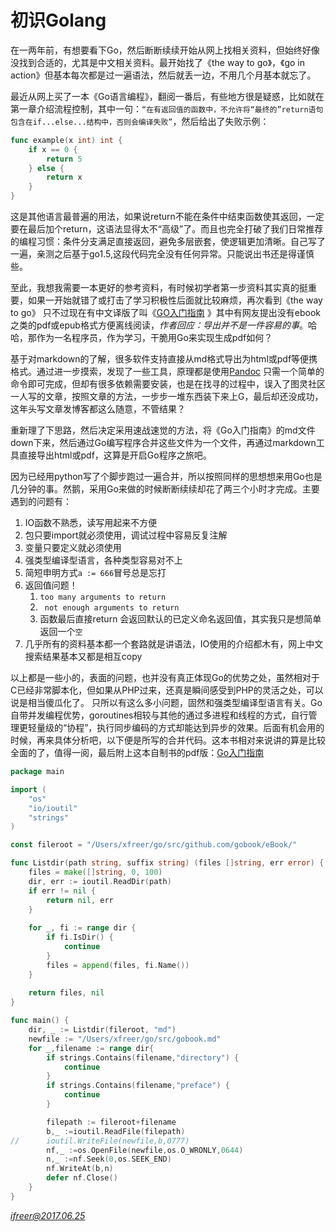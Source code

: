 # 初识Golang

在一两年前，有想要看下Go，然后断断续续开始从网上找相关资料，但始终好像没找到合适的，尤其是中文相关资料。最开始找了《the way to go》，《go in action》但基本每次都是过一遍语法，然后就丢一边，不用几个月基本就忘了。

最近从网上买了一本《Go语言编程》，翻阅一番后，有些地方很是疑惑，比如就在第一章介绍流程控制，其中一句：`“在有返回值的函数中，不允许将“最终的”return语句包含在if...else...结构中，否则会编译失败”`，然后给出了失败示例：

```go
func example(x int) int {
	if x == 0 {
		return 5
  	} else {
		return x
	}
}
```

这是其他语言最普遍的用法，如果说return不能在条件中结束函数使其返回，一定要在最后加个return，这语法显得太不“高级”了。而且也完全打破了我们日常推荐的编程习惯：条件分支满足直接返回，避免多层嵌套，使逻辑更加清晰。自己写了一遍，亲测之后基于go1.5,这段代码完全没有任何异常。只能说出书还是得谨慎些。

至此，我想我需要一本更好的参考资料，有时候初学者第一步资料其实真的挺重要，如果一开始就错了或打击了学习积极性后面就比较麻烦，再次看到《the way to go》 只不过现在有中文译版了叫《[GO入门指南](https://github.com/Unknwon/the-way-to-go_ZH_CN/issues/261) 》其中有网友提出没有ebook之类的pdf或epub格式方便离线阅读，*作者回应：导出并不是一件容易的事*。哈哈，那作为一名程序员，作为学习，干脆用Go来实现生成pdf如何？

基于对markdown的了解，很多软件支持直接从md格式导出为html或pdf等便携格式。通过进一步摸索，发现了一些工具，原理都是使用[Pandoc](http://www.pandoc.org/) 只需一个简单的命令即可完成，但却有很多依赖需要安装，也是在找寻的过程中，误入了图灵社区一人写的文章，按照文章的方法，一步步一堆东西装下来上G，最后却还没成功，这年头写文章发博客都这么随意，不管结果？

重新理了下思路，然后决定采用速战速觉的方法，将《Go入门指南》的md文件down下来，然后通过Go编写程序合并这些文件为一个文件，再通过markdown工具直接导出html或pdf，这算是开启Go程序之旅吧。

因为已经用python写了个脚步跑过一遍合并，所以按照同样的思想想来用Go也是几分钟的事。然鹅，采用Go来做的时候断断续续却花了两三个小时才完成。主要遇到的问题有：

1. IO函数不熟悉，读写用起来不方便
2. 包只要import就必须使用，调试过程中容易反复注解
3. 变量只要定义就必须使用
4. 强类型编译型语言，各种类型容易对不上
5. 简短申明方式`a := 666`冒号总是忘打
6. 返回值问题！
   1. `too many arguments to return`
   2. ` not enough arguments to return`
   3. 函数最后直接return 会返回默认的已定义命名返回值，其实我只是想简单返回一个`空`
7. 几乎所有的资料基本都一个套路就是讲语法，IO使用的介绍都木有，网上中文搜索结果基本又都是相互copy

以上都是一些小的，表面的问题，也并没有真正体现Go的优势之处，虽然相对于C已经非常脚本化，但如果从PHP过来，还真是瞬间感受到PHP的灵活之处，可以说是相当傻瓜化了。
只所以有这么多小问题，固然和强类型编译型语言有关。Go自带并发编程优势，goroutines相较与其他的通过多进程和线程的方式，自行管理更轻量级的“协程”，执行同步编码的方式却能达到异步的效果。后面有机会用的时候，再来具体分析吧，以下便是所写的合并代码。这本书相对来说讲的算是比较全面的了，值得一阅，最后附上这本自制书的pdf版：[Go入门指南](https://github.com/zphilin/gitbook-tech/blob/master/gobook.pdf)

```go
package main

import (
	"os"
	"io/ioutil"
	"strings"
)

const fileroot = "/Users/xfreer/go/src/github.com/gobook/eBook/"

func Listdir(path string, suffix string) (files []string, err error) {
    files = make([]string, 0, 100)
    dir, err := ioutil.ReadDir(path)
    if err != nil {
		return nil, err
    }
  
    for _, fi := range dir {
		if fi.IsDir() {
	    	continue
		}
		files = append(files, fi.Name())
    }
  
    return files, nil
}

func main() {
    dir, _ := Listdir(fileroot, "md")
    newfile := "/Users/xfreer/go/src/gobook.md"
    for _,filename := range dir{
		if strings.Contains(filename,"directory") {
	    	continue
		}
		if strings.Contains(filename,"preface") {
	    	continue
		}

		filepath := fileroot+filename
		b,_ :=ioutil.ReadFile(filepath)
//		ioutil.WriteFile(newfile,b,0777)
		nf,_ :=os.OpenFile(newfile,os.O_WRONLY,0644)
		n,_ :=nf.Seek(0,os.SEEK_END)
		nf.WriteAt(b,n)
		defer nf.Close()
    }
}
```

*ifreer@2017.06.25*
